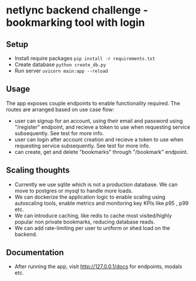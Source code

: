 # netlync backend challenge - bookmarking tool with login

## Setup
- Install require packages `pip install -r requirements.txt`
- Create database `python create_db.py`
- Run server `uvicorn main:app --reload`

## Usage
The app exposes couple endpoints to enable functionality required. The routes are arranged based on use case flow:
- user can signup for an account, using their email and password using "/register" endpoint, and recieve a token to use when requesting service subsequently. See test for more info.
- user can login after account creation and recieve a token to use when requesting service subsequently. See test for more info.
- can create, get and delete "bookmarks" through "/bookmark" endpoint. 

## Scaling thoughts

- Currently we use sqlite which is not a production database. We can move to postgres or mysql to handle more loads.
- We can dockerize the application logic to enable scaling using autoscaling tools, enable metrics and monitoring key KPIs like p95 , p99 etc.
- We can introduce caching, like redis to cache most visited/highly popular non private bookmarks, reducing database reads.
- We can add rate-limiting per user to uniform or shed load on the backend.

## Documentation
- After running the app, visit http://127.0.0.1/docs for endpoints, modals etc.